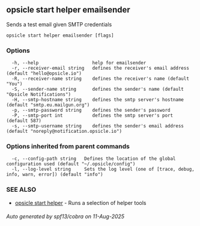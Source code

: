## opsicle start helper emailsender

Sends a test email given SMTP credentials

```
opsicle start helper emailsender [flags]
```

### Options

```
  -h, --help                    help for emailsender
  -r, --receiver-email string   defines the receiver's email address (default "hello@opsicle.io")
  -R, --receiver-name string    defines the receiver's name (default "You")
  -S, --sender-name string      defines the sender's name (default "Opsicle Notifications")
  -H, --smtp-hostname string    defines the smtp server's hostname (default "smtp.eu.mailgun.org")
  -p, --smtp-password string    defines the sender's password
  -P, --smtp-port int           defines the smtp server's port (default 587)
  -s, --smtp-username string    defines the sender's email address (default "noreply@notification.opsicle.io")
```

### Options inherited from parent commands

```
  -c, --config-path string   Defines the location of the global configuration used (default "~/.opsicle/config")
  -l, --log-level string     Sets the log level (one of [trace, debug, info, warn, error]) (default "info")
```

### SEE ALSO

* [opsicle start helper](cli/opsicle_start_helper.md)	 - Runs a selection of helper tools

###### Auto generated by spf13/cobra on 11-Aug-2025
